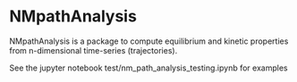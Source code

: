 NMpathAnalysis
==============

NMpathAnalysis is a package to compute equilibrium and kinetic properties
from n-dimensional time-series (trajectories).

See the jupyter notebook test/nm_path_analysis_testing.ipynb for examples
